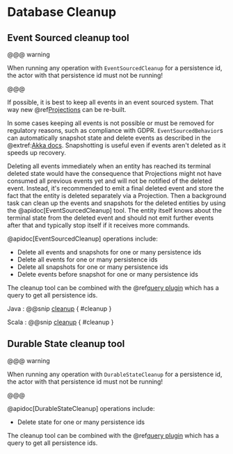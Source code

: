 # Database Cleanup

## Event Sourced cleanup tool

@@@ warning

When running any operation with `EventSourcedCleanup` for a persistence id, the actor with that persistence id must
not be running!

@@@

If possible, it is best to keep all events in an event sourced system. That way new @ref[Projections](projection.md)
can be re-built.

In some cases keeping all events is not possible or must be removed for regulatory reasons, such as compliance with
GDPR. `EventSourcedBehavior`s can automatically snapshot state and delete events as described in the
@extref:[Akka docs](akka:typed/persistence-snapshot.html#snapshot-deletion). Snapshotting is useful even if events
aren't deleted as it speeds up recovery.

Deleting all events immediately when an entity has reached its terminal deleted state would have the consequence that
Projections might not have consumed all previous events yet and will not be notified of the deleted event. Instead, it's
recommended to emit a final deleted event and store the fact that the entity is deleted separately via a Projection.
Then a background task can clean up the events and snapshots for the deleted entities by using the
@apidoc[EventSourcedCleanup] tool. The entity itself knows about the terminal state from the deleted event and should
not emit further events after that and typically stop itself if it receives more commands.

@apidoc[EventSourcedCleanup] operations include:

* Delete all events and snapshots for one or many persistence ids
* Delete all events for one or many persistence ids
* Delete all snapshots for one or many persistence ids
* Delete events before snapshot for one or many persistence ids

The cleanup tool can be combined with the @ref[query plugin](./query.md) which has a query to get all persistence ids.

Java
: @@snip [cleanup](/docs/src/test/java/jdocs/home/cleanup/CleanupDocExample.java) { #cleanup }

Scala
: @@snip [cleanup](/docs/src/test/scala/docs/home/cleanup/CleanupDocExample.scala) { #cleanup }

## Durable State cleanup tool

@@@ warning

When running any operation with `DurableStateCleanup` for a persistence id, the actor with that persistence id must
not be running!

@@@

@apidoc[DurableStateCleanup] operations include:

* Delete state for one or many persistence ids

The cleanup tool can be combined with the @ref[query plugin](./query.md) which has a query to get all persistence ids.
